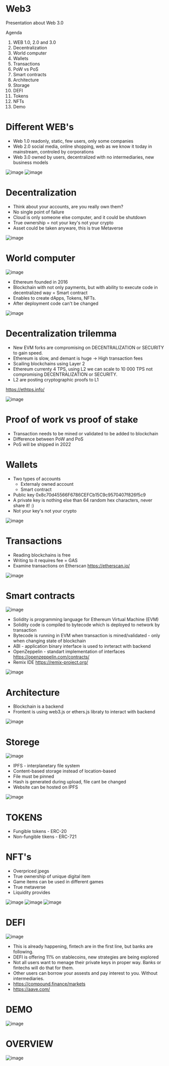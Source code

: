 # Web3
Presentation about Web 3.0

Agenda
1. WEB 1.0, 2.0 and 3.0
2. Decentralization
3. World computer
5. Wallets
6. Transactions
7. PoW vs PoS
8. Smart contracts
9. Architecture
10. Storage
11. DEFI
12. Tokens
13. NFTs
14. Demo

# Different WEB's #
* Web 1.0 readonly, static, few users, only some companies
* Web 2.0 social media, online shopping, web as we know it today in mainstream, controled by corporations
* Web 3.0 owned by users, decentralized with no intermediaries, new business models 

![image](https://images.ctfassets.net/6g4gfm8wk7b6/7c535zBiycZLdLW1e8TTcv/2996e54c9eb3c812e272e431edf146ad/21.12.02_Web3.png?w=1860&fm=jpg&fl=progressive)
![image](https://user-images.githubusercontent.com/38141864/151798478-2bbeb9ed-b7a6-4ab9-b43e-f8f317209626.png)


# Decentralization #
* Think about your accounts, are you really own them?
* No single point of failure
* Cloud is only someone else computer, and it could be shutdown
* True ownership = not your key's not your crypto
* Asset could be taken anyware, this is true Metaverse

![image](https://user-images.githubusercontent.com/38141864/151431595-00e8265e-aff9-43d4-a85f-b8a427c78d7c.png)

# World computer #
![image](https://user-images.githubusercontent.com/38141864/151432185-828055ff-f933-461e-b210-7e3f68c27c55.png)

* Ethereum founded in 2016 
* Blockchain with not only payments, but with ability to execute code in decentralized way = Smart contract
* Enables to create dApps, Tokens, NFTs.
* After deployment code can't be changed

![image](https://user-images.githubusercontent.com/38141864/151434669-af99308e-bea7-475c-924c-3b4ee4b5419e.png)

# Decentralization trilemma #
* New EVM forks are compromising on DECENTRALIZATION or SECURITY to gain speed.
* Ethereum is slow, and demant is huge -> High transaction fees
* Scailing blockchains using Layer 2 
* Ethereum currenty 4 TPS, using L2 we can scale to 10 000 TPS not compromising DECENTRALIZATION or SECURITY.
* L2 are posting cryptographic proofs to L1 

https://ethtps.info/

![image](https://user-images.githubusercontent.com/38141864/151760555-a63a5347-a067-41ec-aeeb-75f658c79c4b.png)

# Proof of work vs proof of stake #
* Transaction needs to be mined or validated to be added to blockchain
* Difference between PoW and PoS
*  PoS will be shipped in 2022

# Wallets #

* Two types of accounts
  * Externaly owned account
  * Smart contract  
* Public key 0x8c70d45566F6786CEFCb15C9c9570407f826f5c9
* A private key is nothing else than 64 random hex characters, never share it! :)
* Not your key's not your crypto

![image](https://user-images.githubusercontent.com/38141864/151434979-40330c4e-1667-492d-bc9d-a8d88b0691e1.png)

# Transactions #
* Reading blockchains is free
* Writing to it requires fee = GAS
* Examine transactions on Etherscan https://etherscan.io/

![image](https://user-images.githubusercontent.com/38141864/151436862-d5cbea24-6fab-4391-9117-f854e9029891.png)

# Smart contracts #

![image](https://user-images.githubusercontent.com/38141864/151758893-c377e21f-9447-446e-beb8-10ddc303b3b0.png)

* Solidity is programming language for Ethereum Virtual Machine (EVM)
* Solidity code is compiled to bytecode which is deployed to network by transaction 
* Bytecode is running in EVM when transaction is mined/validated - only when changing state of blockchain
* ABI - application binary interface is used to inrteract with backend
* OpenZeppelin - standart implementation of interfaces https://openzeppelin.com/contracts/
* Remix IDE https://remix-project.org/

![image](https://user-images.githubusercontent.com/38141864/151759959-d3ec23c9-5a6c-443a-a101-08cc616a710c.png)


# Architecture #

* Blockchain is a backend
* Frontent is using web3.js or ethers.js libraty to interact with backend

![image](https://user-images.githubusercontent.com/38141864/151440624-f7630b40-a3b3-4612-b9e8-f92329f24685.png)

# Storege #

![image](https://user-images.githubusercontent.com/38141864/151760112-27f3fedc-0ee9-4ec9-a080-465dcaaea39b.png)

* IPFS - interplanetary file system
* Content-based storage instead of location-based
* File must be pinned
* Hash is generated during upload, file cant be changed
* Website can be hosted on IPFS

![image](https://miro.medium.com/max/1310/0*1rGbLPMxd_6CwFCJ)

# TOKENS #

* Fungible tokens - ERC-20
* Non-fungible tikens - ERC-721

# NFT's # 

* Overpriced jpegs
* True ownership of unique digital item
* Game items can be used in different games
* True metaverse
* Liquidity provides

![image](https://user-images.githubusercontent.com/38141864/151798651-cbe46441-10b8-4fff-b69f-b6020d70ad64.png)
![image](https://cdn.wallpapersafari.com/6/83/w845fo.png)
![image](https://user-images.githubusercontent.com/38141864/151765226-df06f260-a684-4f39-b5f2-ade10f6faf27.png)

# DEFI #

![image](https://user-images.githubusercontent.com/38141864/151437688-d006eb02-efba-4057-8134-4288142ff452.png)

* This is already happening, fintech are in the first line, but banks are following.
* DEFI is offering 11% on stablecoins, new strategies are being explored
* Not all users want to menage their private keys in proper way. Banks or fintechs will do that for them. 
* Other users can borrow your assests and pay interest to you. Without intermediaries.
* https://compound.finance/markets
* https://aave.com/

# DEMO # 

![image](https://user-images.githubusercontent.com/38141864/151765682-da002f15-0505-43c7-a330-8ee2b08ac5e6.png)

# OVERVIEW #

![image](https://user-images.githubusercontent.com/38141864/151795611-8ae73667-9fdb-4e16-bf4f-13ade20c66ef.png)









